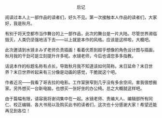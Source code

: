 <p align="center">后记</p>

阅读过本人上一部作品的读者们，好久不见。第一次接触本人作品的读者们，大家好，我是秋月。

有别于将天空都市当作舞台的上一部作品，此次的舞台是一片大陆。尽管世界濒临毁灭，人类仍坚强地活下去——以上就是本作的风格。应该是这样啦，大概吧。

此次邀请到水镜まみず老师负责插画！看着优质到超乎想像的角色设计图与插画，秋月我的干劲可是立刻提升许多呢。水镜老师，今后也请您多多指教。

话说本作的标题名称有点长，导致秋月我不知道该如何简称。末日延命？末日世界？末日世界听起来有三分像是动画的感觉，干脆就这个吧。

作者近况——我看了哥吉拉的电影。工作室狭窄到几乎没有多余空间，害我很想搬家。另外想买一台新电脑，也想买一张好坐的办公椅。总之大概就这样吧。

由于篇幅有限，请容我将谢词集中在一起。水镜老师、责编大人、编辑部所有同仁、校正编辑、各大书局以及购买此书的读者们，这次也十分感谢大家！希望还能再见到各位！

